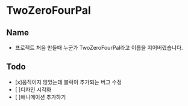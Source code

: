 # TwoZeroFourPal
## Name
- 프로젝트 처음 만들때 누군가  TwoZeroFourPal라고 이름을 지어버렸습니다.

## Todo
- [x]움직이지 않았는데 블럭이 추가되는 버그 수정
- [ ]디자인 시각화
- [ ]애니메이션 추가하기